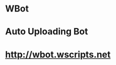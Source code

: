 WBot
====

Auto Uploading Bot
==================

http://wbot.wscripts.net
========================
